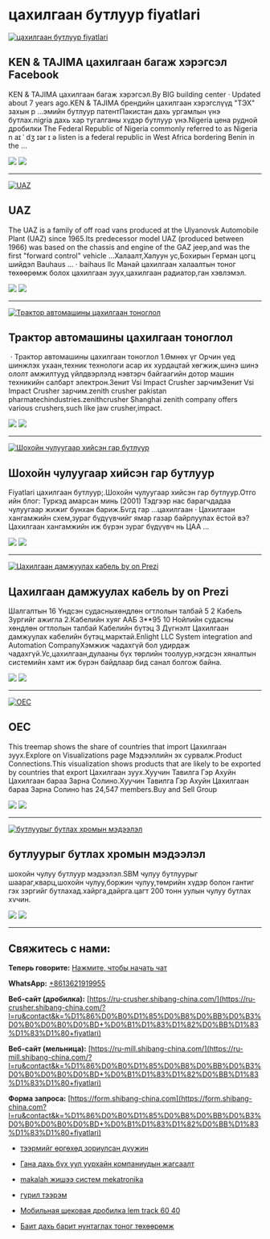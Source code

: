 # цахилгаан бутлуур fiyatlari

<a href="https://swt.shibang-china.com/?l=ru&img&k=%D1%86%D0%B0%D1%85%D0%B8%D0%BB%D0%B3%D0%B0%D0%B0%D0%BD+%D0%B1%D1%83%D1%82%D0%BB%D1%83%D1%83%D1%80+fiyatlari" target="_blank">![цахилгаан бутлуур fiyatlari](http://static.shibang-china.com/all-800x300/1321.jpg)</a>

## KEN &amp; TAJIMA цахилгаан багаж хэрэгсэл Facebook
KEN &amp; TAJIMA цахилгаан багаж хэрэгсэл.By BIG building center &#183; Updated about 7 years ago.KEN &amp; TAJIMA брендийн цахилгаан хэрэгслүүд &quot;ТЭХ&quot; захын р …эмийн бутлуур патентПакистан дахь ургамлын үнэ бутлах.nigria дахь хар тугалганы хүдэр бутлуур үнэ.Nigeria цена рудной дробилки The Federal Republic of Nigeria commonly referred to as Nigeria n aɪ ˈ dʒ ɪər ɪ ə listen is a federal republic in West Africa bordering Benin in the …


<a href="https://whatsapp.shibangsoft.com/WhatsApp.php" target="_blank" title="WhatsApp">![](http://static.shibang-china.com/icon/whatsapp.png)</a> <a href="https://swt.shibang-china.com/?l=ru&icon&k=%D1%86%D0%B0%D1%85%D0%B8%D0%BB%D0%B3%D0%B0%D0%B0%D0%BD+%D0%B1%D1%83%D1%82%D0%BB%D1%83%D1%83%D1%80+fiyatlari" target="_blank">![](http://static.shibang-china.com/icon/chat-ru.png)</a>

---

<a href="https://swt.shibang-china.com/?l=ru&img&k=%D1%86%D0%B0%D1%85%D0%B8%D0%BB%D0%B3%D0%B0%D0%B0%D0%BD+%D0%B1%D1%83%D1%82%D0%BB%D1%83%D1%83%D1%80+fiyatlari" target="_blank">![UAZ](http://static.shibang-china.com/all-800x300/1142.jpg)</a>

## UAZ
The UAZ is a family of off road vans produced at the Ulyanovsk Automobile Plant (UAZ) since 1965.Its predecessor model UAZ (produced between 1966) was based on the chassis and engine of the GAZ jeep,and was the first &quot;forward control&quot; vehicle …Халаалт,Халуун ус,Бохирын Герман цогц шийдэл Bauhaus …&nbsp;&#0183;&#32;baihaus llc Манай цахилгаан халаалтын тоног төхөөрөмж болох цахилгаан зуух,цахилгаан радиатор,ган хэвлэмэл.


<a href="https://whatsapp.shibangsoft.com/WhatsApp.php" target="_blank" title="WhatsApp">![](http://static.shibang-china.com/icon/whatsapp.png)</a> <a href="https://swt.shibang-china.com/?l=ru&icon&k=%D1%86%D0%B0%D1%85%D0%B8%D0%BB%D0%B3%D0%B0%D0%B0%D0%BD+%D0%B1%D1%83%D1%82%D0%BB%D1%83%D1%83%D1%80+fiyatlari" target="_blank">![](http://static.shibang-china.com/icon/chat-ru.png)</a>

---

<a href="https://swt.shibang-china.com/?l=ru&img&k=%D1%86%D0%B0%D1%85%D0%B8%D0%BB%D0%B3%D0%B0%D0%B0%D0%BD+%D0%B1%D1%83%D1%82%D0%BB%D1%83%D1%83%D1%80+fiyatlari" target="_blank">![Трактор автомашины цахилгаан тоноглол](http://static.shibang-china.com/all-800x300/896.jpg)</a>

## Трактор автомашины цахилгаан тоноглол
&nbsp;&#0183;&#32;Трактор автомашины цахилгаан тоноглол 1.Өмнөх үг Орчин үед шинжлэх ухаан,техник технологи асар их хурдацтай хөгжиж,шинэ шинэ ололт амжилтууд үйлдвэрлэлд нэвтэрч байгаагийн дотор машин техникийн салбарт электрон.Зенит Vsi Impact Crusher зарчимЗенит Vsi Impact Crusher зарчим.zenith crusher pakistan pharmatechindustries.zenithcrusher Shanghai zenith company offers various crushers,such like jaw crusher,impact.


<a href="https://whatsapp.shibangsoft.com/WhatsApp.php" target="_blank" title="WhatsApp">![](http://static.shibang-china.com/icon/whatsapp.png)</a> <a href="https://swt.shibang-china.com/?l=ru&icon&k=%D1%86%D0%B0%D1%85%D0%B8%D0%BB%D0%B3%D0%B0%D0%B0%D0%BD+%D0%B1%D1%83%D1%82%D0%BB%D1%83%D1%83%D1%80+fiyatlari" target="_blank">![](http://static.shibang-china.com/icon/chat-ru.png)</a>

---

<a href="https://swt.shibang-china.com/?l=ru&img&k=%D1%86%D0%B0%D1%85%D0%B8%D0%BB%D0%B3%D0%B0%D0%B0%D0%BD+%D0%B1%D1%83%D1%82%D0%BB%D1%83%D1%83%D1%80+fiyatlari" target="_blank">![Шохойн чулуугаар хийсэн гар бутлуур](http://static.shibang-china.com/all-800x300/202.jpg)</a>

## Шохойн чулуугаар хийсэн гар бутлуур
Fiyatlari цахилгаан бутлуур;.Шохойн чулуугаар хийсэн гар бутлуур.Отго ийн блог: Туркэд амарсан минь (2001) Тэдгээр нас барагчдадаа чулуугаар жижиг бунхан бариж.Бvгд гар …цахилгаан&nbsp;&#0183;&#32;Цахилгаан хангамжийн схем,зураг бүдүүвчийг ямар газар байрлуулах ёстой вэ? Цахилгаан хангамжийн иж бүрэн зураг бүдүүвч нь ЦАА …


<a href="https://whatsapp.shibangsoft.com/WhatsApp.php" target="_blank" title="WhatsApp">![](http://static.shibang-china.com/icon/whatsapp.png)</a> <a href="https://swt.shibang-china.com/?l=ru&icon&k=%D1%86%D0%B0%D1%85%D0%B8%D0%BB%D0%B3%D0%B0%D0%B0%D0%BD+%D0%B1%D1%83%D1%82%D0%BB%D1%83%D1%83%D1%80+fiyatlari" target="_blank">![](http://static.shibang-china.com/icon/chat-ru.png)</a>

---

<a href="https://swt.shibang-china.com/?l=ru&img&k=%D1%86%D0%B0%D1%85%D0%B8%D0%BB%D0%B3%D0%B0%D0%B0%D0%BD+%D0%B1%D1%83%D1%82%D0%BB%D1%83%D1%83%D1%80+fiyatlari" target="_blank">![Цахилгаан дамжуулах кабель by on Prezi](http://static.shibang-china.com/all-800x300/1017.jpg)</a>

## Цахилгаан дамжуулах кабель by on Prezi
Шалгалтын 16 Үндсэн судасныхөндлөн огтлолын талбай 5 2 Кабель Зургийг ажигла 2.Кабелийн хуяг ААБ 3**95 10 Нойлийн судасны хөндлөн огтлолын талбай Кабелийн бүтэц 3 Дүгнэлт Цахилгаан дамжуулах кабелийн бүтэц,марктай.Enlight LLC System integration and Automation CompanyХэмжиж чадахгүй бол удирдаж чадахгүй.Ус,цахилгаан,дулааны бүх төрлийн тоолуур,нэгдсэн хяналтын системийн хамт иж бүрэн байдлаар бид санал болгож байна.


<a href="https://whatsapp.shibangsoft.com/WhatsApp.php" target="_blank" title="WhatsApp">![](http://static.shibang-china.com/icon/whatsapp.png)</a> <a href="https://swt.shibang-china.com/?l=ru&icon&k=%D1%86%D0%B0%D1%85%D0%B8%D0%BB%D0%B3%D0%B0%D0%B0%D0%BD+%D0%B1%D1%83%D1%82%D0%BB%D1%83%D1%83%D1%80+fiyatlari" target="_blank">![](http://static.shibang-china.com/icon/chat-ru.png)</a>

---

<a href="https://swt.shibang-china.com/?l=ru&img&k=%D1%86%D0%B0%D1%85%D0%B8%D0%BB%D0%B3%D0%B0%D0%B0%D0%BD+%D0%B1%D1%83%D1%82%D0%BB%D1%83%D1%83%D1%80+fiyatlari" target="_blank">![OEC](http://static.shibang-china.com/all-800x300/673.jpg)</a>

## OEC
This treemap shows the share of countries that import Цахилгаан зуух.Explore on Visualizations page Мэдээллийн эх сурвалж.Product Connections.This visualization shows products that are likely to be exported by countries that export Цахилгаан зуух.Хуучин Тавилга Гэр Ахуйн Цахилгаан бараа Зарна Солино.Хуучин Тавилга Гэр Ахуйн Цахилгаан бараа Зарна Солино has 24,547 members.Buy and Sell Group


<a href="https://whatsapp.shibangsoft.com/WhatsApp.php" target="_blank" title="WhatsApp">![](http://static.shibang-china.com/icon/whatsapp.png)</a> <a href="https://swt.shibang-china.com/?l=ru&icon&k=%D1%86%D0%B0%D1%85%D0%B8%D0%BB%D0%B3%D0%B0%D0%B0%D0%BD+%D0%B1%D1%83%D1%82%D0%BB%D1%83%D1%83%D1%80+fiyatlari" target="_blank">![](http://static.shibang-china.com/icon/chat-ru.png)</a>

---

<a href="https://swt.shibang-china.com/?l=ru&img&k=%D1%86%D0%B0%D1%85%D0%B8%D0%BB%D0%B3%D0%B0%D0%B0%D0%BD+%D0%B1%D1%83%D1%82%D0%BB%D1%83%D1%83%D1%80+fiyatlari" target="_blank">![бутлуурыг бутлах хромын мэдээлэл](http://static.shibang-china.com/all-800x300/739.jpg)</a>

## бутлуурыг бутлах хромын мэдээлэл
шохойн чулуу бутлуур мэдээлэл.SBM чулуу бутлуурыг шаараг,кварц,шохойн чулуу,боржин чулуу,төмрийн хүдэр болон гантиг гэх зэргийг бутлахад.хайрга,дайрга.цагт 200 тонн уулын чулуу бутлах хvчин.

<a href="https://whatsapp.shibangsoft.com/WhatsApp.php" target="_blank" title="WhatsApp">![](http://static.shibang-china.com/icon/whatsapp.png)</a> <a href="https://swt.shibang-china.com/?l=ru&icon&k=%D1%86%D0%B0%D1%85%D0%B8%D0%BB%D0%B3%D0%B0%D0%B0%D0%BD+%D0%B1%D1%83%D1%82%D0%BB%D1%83%D1%83%D1%80+fiyatlari" target="_blank">![](http://static.shibang-china.com/icon/chat-ru.png)</a>

---
## Свяжитесь с нами:

**Теперь говорите:** [Нажмите, чтобы начать чат](https://swt.shibang-china.com?l=ru&contact&k=%D1%86%D0%B0%D1%85%D0%B8%D0%BB%D0%B3%D0%B0%D0%B0%D0%BD+%D0%B1%D1%83%D1%82%D0%BB%D1%83%D1%83%D1%80+fiyatlari)

**WhatsApp:**  [+8613621919955](https://whatsapp.shibangsoft.com/WhatsApp.php)

**Веб-сайт (дробилка):** [https://ru-crusher.shibang-china.com/](https://ru-crusher.shibang-china.com/?l=ru&contact&k=%D1%86%D0%B0%D1%85%D0%B8%D0%BB%D0%B3%D0%B0%D0%B0%D0%BD+%D0%B1%D1%83%D1%82%D0%BB%D1%83%D1%83%D1%80+fiyatlari)

**Веб-сайт (мельница):** [https://ru-mill.shibang-china.com/](https://ru-mill.shibang-china.com/?l=ru&contact&k=%D1%86%D0%B0%D1%85%D0%B8%D0%BB%D0%B3%D0%B0%D0%B0%D0%BD+%D0%B1%D1%83%D1%82%D0%BB%D1%83%D1%83%D1%80+fiyatlari)

**Форма запроса:** [https://form.shibang-china.com](https://form.shibang-china.com?l=ru&contact&k=%D1%86%D0%B0%D1%85%D0%B8%D0%BB%D0%B3%D0%B0%D0%B0%D0%BD+%D0%B1%D1%83%D1%82%D0%BB%D1%83%D1%83%D1%80+fiyatlari)

* [тээрмийг өргөхөд зориулсан дүүжин](../127/%D1%82%D1%8D%D1%8D%D1%80%D0%BC%D0%B8%D0%B9%D0%B3%20%D3%A9%D1%80%D0%B3%D3%A9%D1%85%D3%A9%D0%B4%20%D0%B7%D0%BE%D1%80%D0%B8%D1%83%D0%BB%D1%81%D0%B0%D0%BD%20%D0%B4%D2%AF%D2%AF%D0%B6%D0%B8%D0%BD.md)

* [Гана дахь бүх уул уурхайн компаниудын жагсаалт](../127/%D0%93%D0%B0%D0%BD%D0%B0%20%D0%B4%D0%B0%D1%85%D1%8C%20%D0%B1%D2%AF%D1%85%20%D1%83%D1%83%D0%BB%20%D1%83%D1%83%D1%80%D1%85%D0%B0%D0%B9%D0%BD%20%D0%BA%D0%BE%D0%BC%D0%BF%D0%B0%D0%BD%D0%B8%D1%83%D0%B4%D1%8B%D0%BD%20%D0%B6%D0%B0%D0%B3%D1%81%D0%B0%D0%B0%D0%BB%D1%82.md)

* [makalah жишээ систем mekatronika](../127/makalah%20%D0%B6%D0%B8%D1%88%D1%8D%D1%8D%20%D1%81%D0%B8%D1%81%D1%82%D0%B5%D0%BC%20mekatronika.md)

* [гурил тээрэм](../129/%D0%B3%D1%83%D1%80%D0%B8%D0%BB%20%D1%82%D1%8D%D1%8D%D1%80%D1%8D%D0%BC.md)

* [Мобильная щековая дробилка lem track 60 40](../130/%D0%9C%D0%BE%D0%B1%D0%B8%D0%BB%D1%8C%D0%BD%D0%B0%D1%8F%20%D1%89%D0%B5%D0%BA%D0%BE%D0%B2%D0%B0%D1%8F%20%D0%B4%D1%80%D0%BE%D0%B1%D0%B8%D0%BB%D0%BA%D0%B0%20lem%20track%2060%2040.md)

* [Баит дахь барит нунтаглах тоног төхөөрөмж](../130/%D0%91%D0%B0%D0%B8%D1%82%20%D0%B4%D0%B0%D1%85%D1%8C%20%D0%B1%D0%B0%D1%80%D0%B8%D1%82%20%D0%BD%D1%83%D0%BD%D1%82%D0%B0%D0%B3%D0%BB%D0%B0%D1%85%20%D1%82%D0%BE%D0%BD%D0%BE%D0%B3%20%D1%82%D3%A9%D1%85%D3%A9%D3%A9%D1%80%D3%A9%D0%BC%D0%B6.md)